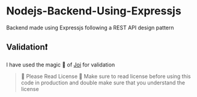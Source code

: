 # Nodejs-Backend-Using-Expressjs
Backend made using Expressjs following a REST API design pattern

## Validation❗
I have used the magic 🎇 of [Joi](https://github.com/hapijs/joi) for validation

> 🛑 Please Read License 🛑
Make sure to read license before using this code in production and double make sure that you understand the license
